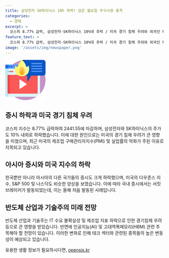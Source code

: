 ```yaml
---
title: 삼성전자 SK하이닉스 10% 하락! 검은 월요일 주식시장 충격
categories:
  - 경제
excerpt: >
  코스피 8.77% 급락, 삼성전자·SK하이닉스 10%대 추락 / 미국 경기 침체 우려와 외국인 매도에 주가 하락 / 아시아 증시도 하락세 / 서킷브레이커 발동, 반도체업종 불확실성으로 낙폭 예상
feature_text: >
  코스피 8.77% 급락, 삼성전자·SK하이닉스 10%대 추락 / 미국 경기 침체 우려와 외국인 매도에 주가 하락 / 아시아 증시도 하락세 / 서킷브레이커 발동, 반도체업종 불확실성으로 낙폭 예상
image: '/assets/img/newspaper.png'
---
```


<p><img src="/assets/img/news.png" alt="rentncar 속보" /></p>

<h2 data-ke-size="size26">증시 하락과 미국 경기 침체 우려</h2>

<p data-ke-size="size16">코스피 지수는 8.77% 급락하여 2441.55에 마감하며, 삼성전자와 SK하이닉스의 주가도 10% 내외로 하락했습니다. 이에 대한 원인으로는 미국의 경기 침체 우려가 큰 영향을 미쳤으며, 최근 미국의 제조업 구매관리자지수(PMI) 및 실업률의 악화가 주된 이유로 지목되고 있습니다.</p>

<h2 data-ke-size="size26">아시아 증시와 미국 지수의 하락</h2>

<p data-ke-size="size16">한국뿐만 아니라 아시아의 다른 국가들의 증시도 크게 하락했으며, 미국의 다우존스 지수, S&P 500 및 나스닥도 비슷한 양상을 보였습니다. 이에 따라 국내 증시에서는 서킷브레이커가 발동되었는데, 이는 올해 처음 발동된 사례입니다.</p>

<h2 data-ke-size="size26">반도체 산업과 기술주의 미래 전망</h2>

<p data-ke-size="size16">반도체 산업과 기술주는 IT 수요 불확실성 및 제조업 지표 하락으로 인한 경기침체 우려 등으로 큰 영향을 받았습니다. 반면에 인공지능(AI) 및 고대역폭메모리(HBM) 관련 주목해야 할 전망이 있습니다. 이러한 변화로 인해 테크 섹터와 관련된 종목들의 높은 변동성이 예상되고 있습니다.</p>
유용한 생활 정보가 필요하시다면, <a href="https://opensis.kr" rel="dofollow">opensis.kr</a>


